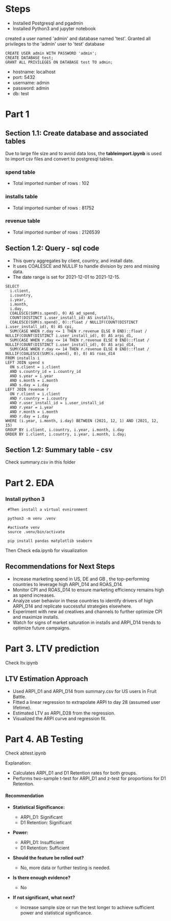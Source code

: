 # Steps

- Installed Postgresql and pgadmin 
- Installed Python3 and jupyter notebook

created a user named 'admin' and database named 'test'. Granted all privileges to the 'admin' user to 'test' database
```
CREATE USER admin WITH PASSWORD 'admin';
CREATE DATABASE test;
GRANT ALL PRIVILEGES ON DATABASE test TO admin;
```

- hostname: localhost
- port: 5432
- username: admin
- password: admin
- db: test

# Part 1
## Section 1.1: Create database and associated tables

Due to large file size and to avoid data loss, the **tableimport.ipynb** is used to import csv files and 
convert to postgresql tables.

### spend table
- Total imported number of rows : 102

### installs table

- Total imported number of rows : 81752 
### revenue table

- Total imported number of rows : 2126539

## Section 1.2: Query - sql code

- This query aggregates by client, country, and install date.
- It uses COALESCE and NULLIF to handle division by zero and missing data.
- The date range is set for 2021-12-01 to 2021-12-15.
```
SELECT
  i.client,
  i.country,
  i.year,
  i.month,
  i.day,
  COALESCE(SUM(s.spend), 0) AS ad_spend,
  COUNT(DISTINCT i.user_install_id) AS installs,
  COALESCE(SUM(s.spend), 0)::float / NULLIF(COUNT(DISTINCT i.user_install_id), 0) AS cpi,
  SUM(CASE WHEN r.day <= 1 THEN r.revenue ELSE 0 END)::float / NULLIF(COUNT(DISTINCT i.user_install_id), 0) AS arpi_d1,
  SUM(CASE WHEN r.day <= 14 THEN r.revenue ELSE 0 END)::float / NULLIF(COUNT(DISTINCT i.user_install_id), 0) AS arpi_d14,
  SUM(CASE WHEN r.day <= 14 THEN r.revenue ELSE 0 END)::float / NULLIF(COALESCE(SUM(s.spend), 0), 0) AS roas_d14
FROM installs i
LEFT JOIN spend s
  ON s.client = i.client
  AND s.country_id = i.country_id
  AND s.year = i.year
  AND s.month = i.month
  AND s.day = i.day
LEFT JOIN revenue r
  ON r.client = i.client
  AND r.country = i.country
  AND r.user_install_id = i.user_install_id
  AND r.year = i.year
  AND r.month = i.month
  AND r.day = i.day
WHERE (i.year, i.month, i.day) BETWEEN (2021, 12, 1) AND (2021, 12, 15)
GROUP BY i.client, i.country, i.year, i.month, i.day
ORDER BY i.client, i.country, i.year, i.month, i.day;
```
## Section 1.2: Summary table - csv
Check summary.csv in this folder


# Part 2. EDA

### Install python 3
```
 #Then install a virtual evnironment
 
 python3 -m venv .venv 
 
 #activate venv
 source .venv/bin/activate 
 
 pip install pandas matplotlib seaborn

```
Then Check eda.ipynb for visualization

## Recommendations for Next Steps

- Increase marketing spend in US, DE and GB , the top-performing countries to leverage high ARPI_D14 and ROAS_D14.
- Monitor CPI and ROAS_D14 to ensure marketing efficiency remains high as spend increases.
- Analyze user behavior in these countries to identify drivers of high ARPI_D14 and replicate successful strategies elsewhere.
- Experiment with new ad creatives and channels to further optimize CPI and maximize installs.
- Watch for signs of market saturation in installs and ARPI_D14 trends to optimize future campaigns.

# Part 3. LTV prediction

Check ltv.ipynb

## LTV Estimation Approach

- Used ARPI_D1 and ARPI_D14 from summary.csv for US users in Fruit Battle.
- Fitted a linear regression to extrapolate ARPI to day 28 (assumed user lifetime).
- Estimated LTV as ARPI_D28 from the regression.
- Visualized the ARPI curve and regression fit.

# Part 4. AB Testing

Check abtest.ipynb

Explanation:
- Calculates ARPI_D1 and D1 Retention rates for both groups.
- Performs two-sample t-test for ARPI_D1 and z-test for proportions for D1 Retention.

#### Recommendation

- **Statistical Significance:**
    - ARPI_D1: Significant
    - D1 Retention: Significant
- **Power:**
    - ARPI_D1: Insufficient
    - D1 Retention: Sufficient

- **Should the feature be rolled out?**
    -  No, more data or further testing is needed.

- **Is there enough evidence?**
    - No

- **If not significant, what next?**
    - Increase sample size or run the test longer to achieve sufficient power and statistical significance.
